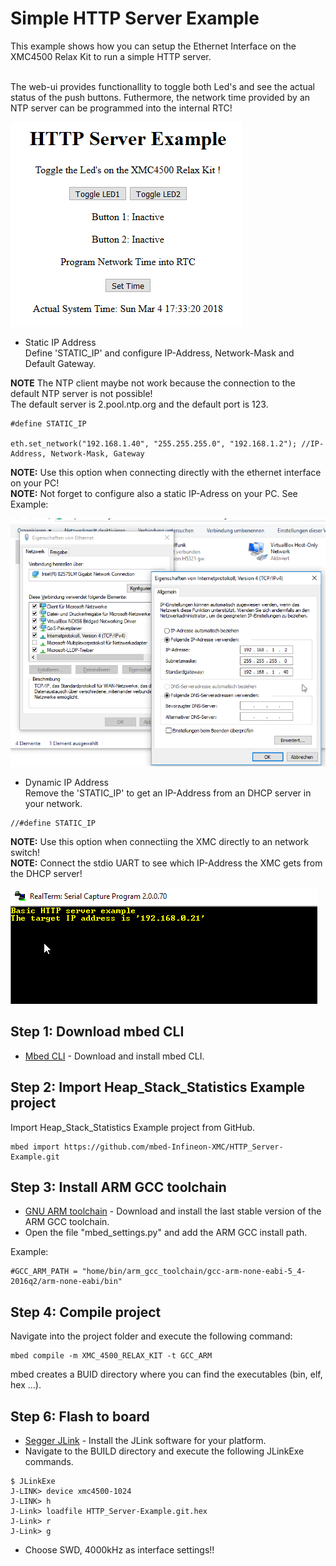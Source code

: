 # Simple HTTP Server Example

This example shows how you can setup the Ethernet Interface on the XMC4500 Relax Kit to run a simple HTTP server.<br/><br/>


The web-ui provides functionallity to toggle both Led's and see the actual status of the push buttons.
Futhermore, the network time provided by an NTP server can be programmed into the internal RTC!

![](https://github.com/hackdino/mbed_xmc_images/blob/master/http_example_3.png)

* Static IP Address<br/>
Define 'STATIC_IP' and configure IP-Address, Network-Mask and Default Gateway.

**NOTE** The NTP client maybe not work because the connection to the default NTP server is not possible!<br/>
The default server is 2.pool.ntp.org and the default port is 123.<br/>


```
#define STATIC_IP

eth.set_network("192.168.1.40", "255.255.255.0", "192.168.1.2"); //IP-Address, Network-Mask, Gateway
```

**NOTE:** Use this option when connecting directly with the ethernet interface on your PC!<br/>
**NOTE:** Not forget to configure also a static IP-Adress on your PC. See Example:<br/>

![](https://github.com/hackdino/mbed_xmc_images/blob/master/http_example_2.png)

* Dynamic IP Address<br/>
Remove the 'STATIC_IP' to get an IP-Address from an DHCP server in your network.
```
//#define STATIC_IP
```
**NOTE:** Use this option when connectiing the XMC directly to an network switch!<br/>
**NOTE:** Connect the stdio UART to see which IP-Address the XMC gets from the DHCP server!<br/>

![](https://github.com/hackdino/mbed_xmc_images/blob/master/http_example_1.png)

## Step 1: Download mbed CLI

* [Mbed CLI](https://docs.mbed.com/docs/mbed-os-handbook/en/latest/dev_tools/cli/#installing-mbed-cli) - Download and install mbed CLI.

## Step 2: Import Heap_Stack_Statistics Example project

Import Heap_Stack_Statistics Example project from GitHub.

```
mbed import https://github.com/mbed-Infineon-XMC/HTTP_Server-Example.git
```

## Step 3: Install ARM GCC toolchain

* [GNU ARM toolchain](https://launchpad.net/gcc-arm-embedded) - Download and install the last stable version of the ARM GCC toolchain.
* Open the file "mbed_settings.py" and add the ARM GCC install path.

Example:
```
#GCC_ARM_PATH = "home/bin/arm_gcc_toolchain/gcc-arm-none-eabi-5_4-2016q2/arm-none-eabi/bin"
```

## Step 4: Compile project

Navigate into the project folder and execute the following command:
```
mbed compile -m XMC_4500_RELAX_KIT -t GCC_ARM
```
mbed creates a BUID directory where you can find the executables (bin, elf, hex ...).

## Step 6: Flash to board

* [Segger JLink](https://www.segger.com/downloads/jlink) - Install the JLink software for your platform.
* Navigate to the BUILD directory and execute the following JLinkExe commands.
```
$ JLinkExe
J-LINK> device xmc4500-1024
J-LINK> h
J-Link> loadfile HTTP_Server-Example.git.hex
J-Link> r
J-Link> g
```
* Choose SWD, 4000kHz as interface settings!!


